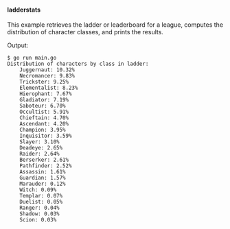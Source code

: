 #### ladderstats

This example retrieves the ladder or leaderboard for a league, computes the
distribution of character classes, and prints the results.

Output:

```
$ go run main.go
Distribution of characters by class in ladder:
    Juggernaut: 10.32%
    Necromancer: 9.83%
    Trickster: 9.25%
    Elementalist: 8.23%
    Hierophant: 7.67%
    Gladiator: 7.19%
    Saboteur: 6.70%
    Occultist: 5.91%
    Chieftain: 4.70%
    Ascendant: 4.20%
    Champion: 3.95%
    Inquisitor: 3.59%
    Slayer: 3.10%
    Deadeye: 2.65%
    Raider: 2.64%
    Berserker: 2.61%
    Pathfinder: 2.52%
    Assassin: 1.61%
    Guardian: 1.57%
    Marauder: 0.12%
    Witch: 0.09%
    Templar: 0.07%
    Duelist: 0.05%
    Ranger: 0.04%
    Shadow: 0.03%
    Scion: 0.03%
```